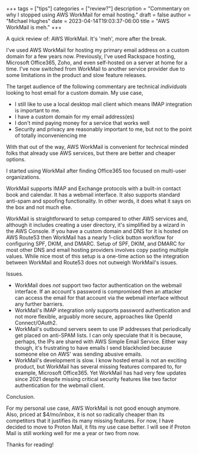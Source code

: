 +++
tags = ["tips"]
categories = ["review?"]
description = "Commentary on why I stopped using AWS WorkMail for email hosting."
draft = false
author = "Michael Hughes"
date = 2023-04-14T19:03:37-06:00
title = "AWS WorkMail is meh."
+++

A quick review of: AWS WorkMail. It's 'meh', more after the break.

<!--more-->

I've used AWS WorkMail for hosting my primary email address on a custom domain for a few years now. Previously, I've used Rackspace hosting, Microsoft Office365, Zoho, and even self-hosted on a server at home for a time. I've now switched from WorkMail to another service provider due to some limitations in the product and slow feature releases.

The target audience of the following commentary are technical *individuals* looking to host email for a custom domain. My use case,

- I still like to use a local desktop mail client which means IMAP integration is important to me.
- I have a custom domain for my email address(es)
- I don't mind paying money for a service that works well
- Security and privacy are reasonably important to me, but not to the point of totally inconveniencing me

With that out of the way, AWS WorkMail is convenient for technical minded folks that already use AWS services, but there are better and cheaper options.

I started using WorkMail after finding Office365 too focused on multi-user organizations. 

WorkMail supports IMAP and Exchange protocols with a built-in contact book and calendar. It has a webmail interface. It also supports standard anti-spam and spoofing functionality. In other words, it does what it says on the box and not much else.

WorkMail is straightforward to setup compared to other AWS services and, although it includes creating a user directory, it's simplified by a wizard in the AWS Console. If you have a custom domain and DNS for it is hosted on AWS Route53 then WorkMail has a nearly 1-click button workflow for configuring SPF, DKIM, and DMARC. Setup of SPF, DKIM, and DMARC for most other DNS and email hosting providers involves copy pasting multiple values. While nice most of this setup is a one-time action so the integration between WorkMail and Route53 does not outweigh WorkMail's issues.

Issues.

- WorkMail does *not* support two factor authentication on the webmail interface. If an account's password is compromised then an attacker can access the email for that account via the webmail interface without any further barriers. 
- WorkMail's IMAP integration only supports password authentication and not more flexible, arguably more secure, approaches like OpenId Connect/OAuth2. 
- WorkMail's outbound servers seem to use IP addresses that periodically get placed on anti-SPAM lists. I can only speculate that it is because, perhaps, the IPs are shared with AWS Simple Email Service. Either way though, it's frustrating to have emails I send blackholed because someone else on AWS' was sending abusive emails.
- WorkMail's development is slow. I know hosted email is not an exciting product, but WorkMail has several missing features compared to, for example, Microsoft Office365. Yet WorkMail has had very few updates since 2021 despite missing critical security features like two factor authentication for the webmail client.

Conclusion.

For my personal use case, AWS WorkMail is not good enough anymore. Also, priced at $4/mo/inbox, it is not so radically cheaper than its competitors that it justifies its many missing features. For now, I have decided to move to Proton Mail, it fits my use case better. I will see if Proton Mail is still working well for me a year or two from now.

Thanks for reading!
